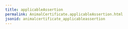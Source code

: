 ```yaml
---
title: applicableAssertion
permalink: AnimalCertificate.applicableAssertion.html
jsonid: animalcertificate_applicableassertion
---
```

